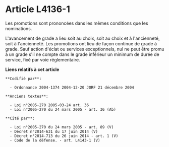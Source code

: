 # Article L4136-1

Les promotions sont prononcées dans les mêmes conditions que les nominations.

L'avancement de grade a lieu soit au choix, soit au choix et à l'ancienneté, soit à l'ancienneté. Les promotions ont lieu de
façon continue de grade à grade. Sauf action d'éclat ou services exceptionnels, nul ne peut être promu à un grade s'il ne
compte dans le grade inférieur un minimum de durée de service, fixé par voie réglementaire.

**Liens relatifs à cet article**

	**Codifié par**:

	  - Ordonnance 2004-1374 2004-12-20 JORF 21 décembre 2004

	**Anciens textes**:

	  - Loi n°2005-270 2005-03-24 art. 36
	  - Loi n°2005-270 du 24 mars 2005 - art. 36 (Ab)

	**Cité par**:

	  - Loi n°2005-270 du 24 mars 2005 - art. 89 (V)
	  - Décret n°2014-631 du 17 juin 2014 (V)
	  - Décret n°2014-713 du 26 juin 2014 - art. 1 (V)
	  - Code de la défense. - art. L4143-1 (V)
